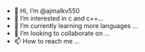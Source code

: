 - 👋 Hi, I’m @ajmalkv550
- 👀 I’m interested in c and c++...
- 🌱 I’m currently learning more languages ...
- 💞️ I’m looking to collaborate on ...
- 📫 How to reach me ...

<!---
ajmalkv550/ajmalkv550 is a ✨ special ✨ repository because its `README.md` (this file) appears on your GitHub profile.
You can click the Preview link to take a look at your changes.
--->
